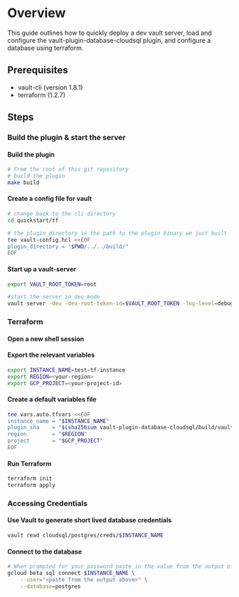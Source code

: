 # Overview

This guide outlines how to quickly deploy a dev vault server,
load and configure the vault-plugin-database-cloudsql plugin,
and configure a database using terraform.

## Prerequisites

* vault-cli (version 1.8.1)
* terraform (1.2.7)

## Steps

### Build the plugin & start the server

#### Build the plugin

```bash
# From the root of this git repository
# build the plugin
make build
```

#### Create a config file for vault

```bash
# change back to the cli directory
cd quickstart/tf

# the plugin_directory is the path to the plugin binary we just built
tee vault-config.hcl <<EOF
plugin_directory = "$PWD/../../build/"
EOF
```

#### Start up a vault-server

```bash
export VAULT_ROOT_TOKEN=root

#start the server in dev mode
vault server -dev -dev-root-token-id=$VAULT_ROOT_TOKEN -log-level=debug -config=./vault-config.hcl
```

### Terraform

#### Open a new shell session

#### Export the relevant variables

```bash
export INSTANCE_NAME=test-tf-instance
export REGION=<your-region>
export GCP_PROJECT=<your-project-id>
```

#### Create a default variables file

<!-- markdownlint-disable MD013 -->
```bash
tee vars.auto.tfvars <<EOF
instance_name = "$INSTANCE_NAME"
plugin_sha    = "$(sha256sum vault-plugin-database-cloudsql/build/vault-plugin-database-cloudsql | awk '{print $1}')"
region        = "$REGION"
project       = "$GCP_PROJECT"
EOF
```
<!-- markdownlint-enable MD013 -->

#### Run Terraform

```bash
terraform init
terraform apply
```

### Accessing Credentials

#### Use Vault to generate short lived database credentials

```bash
vault read cloudsql/postgres/creds/$INSTANCE_NAME
```

#### Connect to the database

```bash
# When prompted for your password paste in the value from the output of above
gcloud beta sql connect $INSTANCE_NAME \
    --user="<paste from the output above>" \
    --database=postgres
```

